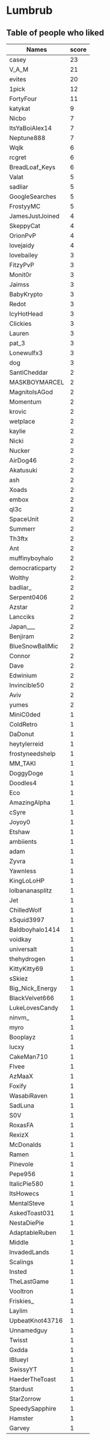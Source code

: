 # Lumbrub
## Table of people who liked
Names | score
--- | ---
casey | 23
V_A_M | 21
evites | 20
1pick | 12
FortyFour | 11
katykat | 9
Nicbo | 7
ItsYaBoiAlex14 | 7
Neptune888 | 7
Wqlk | 6
rcgret | 6
BreadLoaf_Keys | 6
Valat | 5
sadliar | 5
GoogleSearches | 5
FrostyyMC | 5
JamesJustJoined | 4
SkeppyCat | 4
OrionPvP | 4
lovejaidy | 4
lovebailey | 3
FitzyPvP | 3
Monit0r | 3
Jaimss | 3
BabyKrypto | 3
Redot | 3
IcyHotHead | 3
Clickies | 3
Lauren | 3
pat_3 | 3
Lonewulfx3 | 3
dog | 3
SantiCheddar | 2
MASKBOYMARCEL | 2
MagnitoIsAGod | 2
Momentum | 2
krovic | 2
wetplace | 2
kaylie | 2
Nicki | 2
Nucker | 2
AirDog46 | 2
Akatusuki | 2
ash | 2
Xoads | 2
embox | 2
ql3c | 2
SpaceUnit | 2
Summerr | 2
Th3ftx | 2
Ant | 2
muffinyboyhalo | 2
democraticparty | 2
Wolthy | 2
badliar_ | 2
Serpent0406 | 2
Azstar | 2
Lancciks | 2
Japan___ | 2
Benjiram | 2
BlueSnowBallMic | 2
Connor | 2
Dave | 2
Edwinium | 2
Invincible50 | 2
Aviv | 2
yumes | 2
MiniC0ded | 1
ColdRetro | 1
DaDonut | 1
heytylerreid | 1
frostyneedshelp | 1
MM_TAKI | 1
DoggyDoge | 1
Doodles4 | 1
Eco | 1
AmazingAlpha | 1
cSyre | 1
Joyoy0 | 1
Etshaw | 1
ambiients | 1
adam | 1
Zyvra | 1
Yawnless | 1
KingLoLoHP | 1
lolbananasplitz | 1
Jet | 1
ChilledWolf | 1
xSquid3997 | 1
Baldboyhalo1414 | 1
voidkay | 1
universalt | 1
thehydrogen | 1
KittyKitty69 | 1
sSkiez | 1
Big_Nick_Energy | 1
BlackVelvet666 | 1
LukeLovesCandy | 1
ninvm_ | 1
myro | 1
Booplayz | 1
lucxy | 1
CakeMan710 | 1
Flvee | 1
AzMaaX | 1
Foxify | 1
WasabiRaven | 1
SadLuna | 1
S0V | 1
RoxasFA | 1
RexizX | 1
McDonalds | 1
Ramen | 1
Pinevole | 1
Pepe956 | 1
ItalicPie580 | 1
ItsHowecs | 1
MentalSteve | 1
AskedToast031 | 1
NestaDiePie | 1
AdaptableRuben | 1
Middle | 1
InvadedLands | 1
Scalings | 1
Insted | 1
TheLastGame | 1
Vooltron | 1
Friskies_ | 1
Laylim | 1
UpbeatKnot43716 | 1
Unnamedguy | 1
Twisst | 1
Gxdda | 1
IBlueyI | 1
SwissyYT | 1
HaederTheToast | 1
Stardust | 1
StarZorrow | 1
SpeedySapphire | 1
Hamster | 1
Garvey | 1
